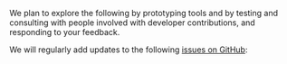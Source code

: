 We plan to explore the following by prototyping tools and by testing and consulting with people involved with developer contributions, and responding to your feedback.

We will regularly add updates to the following [issues on GitHub](https://github.com/digital-land/digital-land/labels/project%3Abrownfield-sites):
